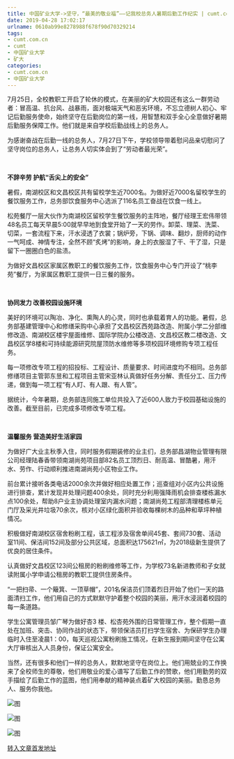 ```yaml
---
title: 中国矿业大学->坚守，“最美的敬业福”——记我校总务人暑期后勤工作纪实 | cumt.com.cn
date: 2019-04-28 17:02:17
urlname: 0610ab99e8278988f678f90d70329214
tags: 
- cumt.com.cn
- cumt
- 中国矿业大学
- 矿大
categories:
- cumt.com.cn
- 中国矿业大学
---
```


7月25日，全校教职工开启了轮休的模式，在美丽的矿大校园还有这么一群劳动者：冒高温、抗台风、战暴雨，面对极端天气和恶劣环境，不忘立德树人初心、牢记后勤服务使命，始终坚守在后勤岗位的第一线，用智慧和双手全心全意做好暑期后勤服务保障工作。他们就是来自学校后勤战线上的总务人。

为感谢奋战在后勤一线的总务人，7月27日下午，学校领导带着慰问品亲切慰问了坚守岗位的总务人，让总务人切实体会到了“劳动者最光荣”。

  

**不辞辛劳 护航“舌尖上的安全”**

暑假，南湖校区和文昌校区共有留校学生近7000名。为做好近7000名留校学生的餐饮服务工作，总务部饮食服务中心选派了116名员工奋战在饮食一线上。

松苑餐厅一层大伙作为南湖校区留校学生餐饮服务的主阵地，餐厅经理王宏伟带领48名员工每天早晨5:00就早早地到食堂开始了一天的劳作。卸菜、理菜、洗菜、切菜，一套流程下来，汗水浸透了衣裳；锅炉旁，下锅、调味、翻炒，厨师的动作一气呵成、神情专注，全然不顾“炙烤”的影响，身上的衣服湿了干、干了湿，只是留下一圈圈白色的盐渍。

为做好文昌校区家属区教职工的餐饮服务工作，饮食服务中心专门开设了“桃李苑”餐厅，为家属区教职工提供一日三餐的服务。

  

**协同发力 改善校园设施环境**

美好的环境可以陶冶、净化、熏陶人的心灵，同时也承载着育人的功能。暑假，总务部基建管理中心和修缮采购中心承担了文昌校区西苑路改造、附属小学二分部维修改造、南湖校区楼宇屋面维修、国际学院办公楼改造、文昌校区教二楼改造、文昌校区学8楼和可持续能源研究院屋顶防水维修等多项校园环境修购专项工程任务。

每一项修改专项工程的招投标、工程设计、质量要求、时间进度均不相同。总务部修缮项目主管郭东昱和工程项目主管宋亚林认真做好任务分解、责任分工、压力传递，做到每一项工程“有人盯、有人跟、有人管”。

据统计，今年暑期，总务部连同施工单位共投入了近600人致力于校园基础设施的改善。截至目前，已完成多项修改专项工程。

  

**温馨服务 营造美好生活家园**

为做好广大业主秋季入住，同时服务假期装修的业主们，总务部昌湖物业管理有限公司经理陆春香带领南湖尚苑项目部82名员工顶烈日、耐高温、冒酷暑，用汗水、劳作、行动顺利推进南湖尚苑小区物业工作。

前台累计接听各类电话2000余次并做好相应处置工作；巡查组对小区内公共设施进行排查，累计发现并处理问题400余处，同时充分利用强降雨机会排查楼栋漏水点100余处，帮助8户业主协调处理室内漏水问题；南湖尚苑工程部清理楼栋单元门厅及采光井垃圾70余次，核对小区绿化面积并验收每棵树木的品种和草坪种植情况。

积极做好南湖校区宿舍粉刷工程，该工程涉及宿舍单间45套、套间730套、活动室11间、保洁间152间及部分公共区域，总面积达175621㎡，为2018级新生提供了优良的居住条件。

认真做好文昌校区123间公租房的粉刷维修等工作，为学校73名新进教师和子女就读附属小学申请公租房的教职工提供住房条件。

“一把扫帚、一个簸箕、一顶草帽”，201名保洁员们顶着烈日开始了他们一天的路面清扫工作，他们用自己的方式默默守护着整个校园的美丽，用汗水浸润着校园的每一条道路。

学生公寓管理员邹广琴为做好杏3 楼、松杏苑外围的日常管理工作，整个假期一直处在加班、突击、协同作战的状态下，带领保洁员打扫学生宿舍、为保研学生办理临时入住至凌晨1：00，每天巡视公寓粉刷施工情况，在新生报到期间坚守在公寓大厅审核出入人员身份，保证公寓安全。

当然，还有很多和他们一样的总务人，默默地坚守在岗位上。他们用兢业的工作换来了全校师生的尊敬，他们用敬业的爱心谱写了后勤工作的赞歌，他们用勤劳的双手描绘了后勤工作的蓝图，他们用奉献的精神装点着矿大校园的美丽。勤恳总务人、服务你我他。

![图](http://xwzx.cumt.edu.cn/_upload/article/images/23/1a/49fd625d42298add8bff2fb23370/bccc2554-4e96-4bb8-99a7-32eed061db95.jpg)

![图](http://xwzx.cumt.edu.cn/_upload/article/images/23/1a/49fd625d42298add8bff2fb23370/72c455a8-b04f-431e-b037-50ef7fbe4cdd.jpg)

![图](http://xwzx.cumt.edu.cn/_upload/article/images/23/1a/49fd625d42298add8bff2fb23370/53144eb2-32ba-426d-abaa-9704ec4faa8b.jpg)

[转入文章首发地址](http://xwzx.cumt.edu.cn/4d/a2/c521a478626/page.htm)